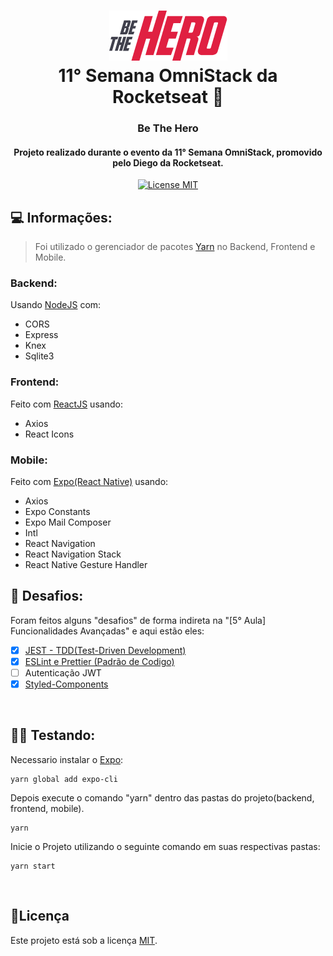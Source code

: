 <h1 align="center">
<img src="mobile\src\assets\logo@2x.png?raw=true" alt="Logo">
  <br>
  11° Semana OmniStack da Rocketseat 🚀
  <br>
</h1>

<h3 align="center">Be The Hero</h4>

<h4 align="center">Projeto realizado durante o evento da 11° Semana OmniStack, promovido pelo Diego da Rocketseat.</h4>
<p align="center">
  <a href="https://opensource.org/licenses/MIT">
    <img src="https://img.shields.io/badge/License-MIT-blue.svg" alt="License MIT">
  </a>
</p>

## 💻 Informações:

> Foi utilizado o gerenciador de pacotes [Yarn](https://yarnpkg.com/pt-BR/) no Backend, Frontend e Mobile.

### Backend:

Usando [NodeJS](https://nodejs.org/) com:

- CORS
- Express
- Knex
- Sqlite3

### Frontend:

Feito com [ReactJS](https://reactjs.org/) usando:

- Axios
- React Icons

### Mobile:

Feito com [Expo(React Native)](https://expo.io/) usando:

- Axios
- Expo Constants
- Expo Mail Composer
- Intl
- React Navigation
- React Navigation Stack
- React Native Gesture Handler

## 👊 Desafios:

Foram feitos alguns "desafios" de forma indireta na "[5° Aula] Funcionalidades Avançadas" e aqui estão eles:

- [x] <a href="https://github.com/drawciamage/semana-omnistack-11/commit/03f3af091b834cec972a490ac346b520767c5802">JEST - TDD(Test-Driven Development)</a>
- [x] <a href="https://github.com/drawciamage/semana-omnistack-11/commit/03f3af091b834cec972a490ac346b520767c5802">ESLint e Prettier (Padrão de Codigo)</a>
- [ ] Autenticação JWT
- [x] <a href="https://github.com/drawciamage/semana-omnistack-11/commit/b7bb63a1b67237e285aa8003e3d6340a1d3dc497">Styled-Components</a>

<br>

## 👨‍🏫 Testando:

Necessario instalar o [Expo](https://expo.io/):

```
yarn global add expo-cli
```

Depois execute o comando "yarn" dentro das pastas do projeto(backend, frontend, mobile).

```
yarn
```

Inicie o Projeto utilizando o seguinte comando em suas respectivas pastas:

```
yarn start
```

<br>

## 📝Licença

Este projeto está sob a licença [MIT](LICENSE).
